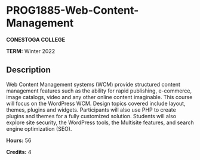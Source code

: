 # PROG1885-Web-Content-Management
**CONESTOGA COLLEGE**

**TERM:** Winter 2022

## Description
Web Content Management systems (WCM) provide structured content management features such as the ability for rapid publishing, e-commerce, image catalogs, video and any other online content imaginable. This course will focus on the WordPress WCM. Design topics covered include layout, themes, plugins and widgets. Participants will also use PHP to create plugins and themes for a fully customized solution. Students will also explore site security, the WordPress tools, the Multisite features, and search engine optimization (SEO).

**Hours:** 56

**Credits:** 4
